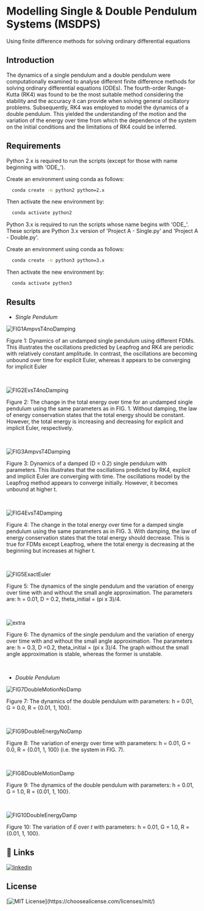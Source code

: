 # Modelling Single & Double Pendulum Systems (MSDPS)
Using finite difference methods for solving ordinary differential equations



## Introduction
The dynamics of a single pendulum and a double pendulum were computationally examined to analyse different finite difference methods for solving ordinary differential equations (ODEs). The fourth-order Runge-Kutta (RK4) was found to be the most suitable method considering the stability and the accuracy it can provide when solving general oscillatory problems. Subsequently, RK4 was employed to model the dynamics of a double pendulum. This yielded the understanding of the motion and the variation of the energy over time from which the dependence of the system on the initial conditions and the limitations of RK4 could be inferred.



## Requirements
Python 2.x is required to run the scripts (except for those with name beginning with 'ODE_').

Create an environment using conda as follows:
```bash
  conda create -n python2 python=2.x
```
Then activate the new environment by:
```bash
  conda activate python2
```

Python 3.x is required to run the scripts whose name begins with 'ODE_'. These scripts are Python 3.x version of 'Project A - Single.py' and 'Project A - Double.py'.

Create an environment using conda as follows:
```bash
  conda create -n python3 python=3.x
```
Then activate the new environment by:
```bash
  conda activate python3
```



## Results

- *Single Pendulum*

![FIG1AmpvsT4noDamping](https://user-images.githubusercontent.com/56391325/146282678-98a5eeef-1c46-42fd-8ca4-726388c4ad86.png)

Figure 1: Dynamics of an undamped single pendulum using different FDMs. This illustrates the oscillations predicted by Leapfrog and RK4 are periodic with relatively constant amplitude. In contrast, the oscillations are becoming unbound over time for explicit Euler, whereas it appears to be converging for implicit Euler

 <br />

![FIG2EvsT4noDamping](https://user-images.githubusercontent.com/56391325/146282888-b93a859f-6389-4cfd-b84f-c0d76a4977f5.png)

Figure 2: The change in the total energy over time for an undamped single pendulum using the same parameters as in FIG. 1. Without damping, the law of energy conservation states that the total energy should be constant. However, the total energy is increasing and decreasing for explicit and implicit Euler, respectively.

 <br />

![FIG3AmpvsT4Damping](https://user-images.githubusercontent.com/56391325/146283126-8251c4d3-c305-4a08-afbe-7d260b53e21b.png)

Figure 3: Dynamics of a damped (D = 0.2) single pendulum with parameters. This illustrates that the oscillations predicted by RK4, explicit and implicit Euler are converging with time. The oscillations model by the Leapfrog method appears to converge initially. However, it becomes unbound at higher t. 

 <br />

![FIG4EvsT4Damping](https://user-images.githubusercontent.com/56391325/146283367-7aa24896-3265-44b3-8b05-333eaaa6112c.png)

Figure 4: The change in the total energy over time for a damped single pendulum using the same parameters as in FIG. 3. With damping, the law of energy conservation states that the total energy should decrease. This is true for FDMs except Leapfrog, where the total energy is decreasing at the beginning but increases at higher t.

 <br />

![FIG5ExactEuler](https://user-images.githubusercontent.com/56391325/146284060-310458cb-d7a0-4b0f-837d-0b91ed7dfd21.png)

Figure 5: The dynamics of the single pendulum and the variation of energy over time with and without the small angle approximation. The parameters are: h = 0.01, D = 0.2, theta_initial = (pi x 3)/4.

 <br />

![extra](https://user-images.githubusercontent.com/56391325/146284305-027faed5-22b7-4da4-982c-85ea0cec9861.png)

Figure 6: The dynamics of the single pendulum and the variation of energy over time with and without the small angle approximation. The parameters are: h = 0.3, D =0.2, theta_initial = (pi x 3)/4. The graph without the small angle approximation is stable, whereas the former is unstable.

 <br />
 
 
 
 - *Double Pendulum*

![FIG7DoubleMotionNoDamp](https://user-images.githubusercontent.com/56391325/146284589-d6e18c47-cdaa-45ac-811c-435abd73d7d0.png)

Figure 7: The dynamics of the double pendulum with parameters: h = 0.01, G = 0.0, R = {0.01, 1, 100}.

 <br />

![FIG9DoubleEnergyNoDamp](https://user-images.githubusercontent.com/56391325/146284688-47be8355-d5a7-497e-b05c-9ee539427597.png)

Figure 8: The variation of energy over time with parameters: h = 0.01, G = 0.0, R = {0.01, 1, 100} (i.e. the system in FIG. 7).

 <br />

![FIG8DoubleMotionDamp](https://user-images.githubusercontent.com/56391325/146284774-9bd5ab2a-1780-419b-8db9-290b99d115e3.png)

Figure 9: The dynamics of the double pendulum with parameters: h = 0.01, G = 1.0, R = {0.01, 1, 100}.

 <br />
 
![FIG10DoubleEnergyDamp](https://user-images.githubusercontent.com/56391325/146284872-c99fe9b6-7ae0-4f52-a1a0-717bc571d071.png)

Figure 10:  The variation of $E$ over $t$ with parameters: h = 0.01, G = 1.0, R = {0.01, 1, 100}.


## 🔗 Links
[![linkedin](https://img.shields.io/badge/S.G.Jung-0A66C2?style=for-the-badge&logo=linkedin&logoColor=white)](https://www.linkedin.com/in/son-gyo-jung-655537135/)


## License
[![MIT License](https://img.shields.io/apm/l/atomic-design-ui.svg?)](https://choosealicense.com/licenses/mit/)
